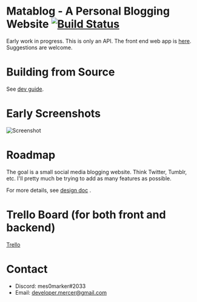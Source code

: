 

# Matablog - A Personal Blogging Website [![Build Status](https://travis-ci.com/MataMercer/matablog.svg?branch=master)](https://travis-ci.com/MataMercer/matablog)
Early work in progress. This is only an API. The front end web app is [here](https://github.com/MataMercer/matablog-frontend). Suggestions are welcome. 

# Building from Source
See [dev guide](/docs/devguide.md).

# Early Screenshots
![Screenshot](https://i.imgur.com/rfjVNMC.png)

# Roadmap

The goal is a small social media blogging website. Think Twitter, Tumblr, etc. I'll pretty much be
trying to add as many features as possible. 

For more details, see [design doc](/docs/design.md) . 

# Trello Board (for both front and backend)

[Trello](https://trello.com/invite/b/wtfTFGc1/9c5aed5c0a2dbc547c90858b2501ba59/matablog)

# Contact 
- Discord: mes0marker#2033
- Email: developer.mercer@gmail.com





